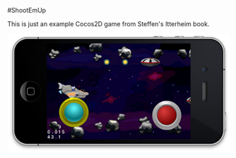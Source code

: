 #ShootEmUp

This is just an example Cocos2D game from Steffen's Itterheim book.

![ShootEmUp main screenshot](/screen.png)